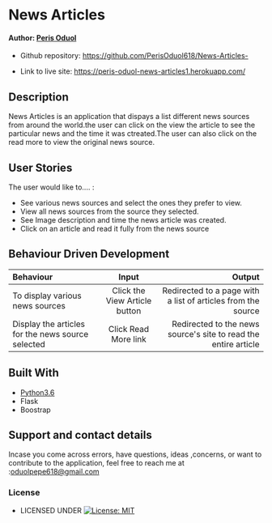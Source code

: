 # News Articles

#### Author: [Peris Oduol](https://github.com/PerisOduol618)

* Github repository: https://github.com/PerisOduol618/News-Articles-

* Link to live site: https://peris-oduol-news-articles1.herokuapp.com/

## Description

News Articles is an application that dispays a list different news sources from around the world.the user can click on the view the article to see the particular  news and the time it was ctreated.The user can also click on the read more to view the original news source.

## User Stories
The user would like to.... :
* See various news sources and select the ones they prefer  to view.
* View all news sources from the source they selected.
* See Image description and time the news article was created. 
* Click on an article and read it fully from the news source







## Behaviour Driven Development
| Behaviour | Input | Output |
| :---------------- | :---------------: | ------------------: |
|To display various news sources| Click the View Article button|Redirected to a page with a list of articles from the source |
|Display the articles for the news source selected| Click Read More link| Redirected to the news source's site to read the entire article|


## Built With

* [Python3.6](https://docs.python.org/3/)
* Flask
* Boostrap


## Support and contact details
 Incase you come across errors, have questions, ideas ,concerns, or want to contribute to the application, feel free to reach me at :oduolpepe618@gmail.com

### License

* LICENSED UNDER  [![License: MIT](https://img.shields.io/badge/License-MIT-yellow.svg)](license/MIT)